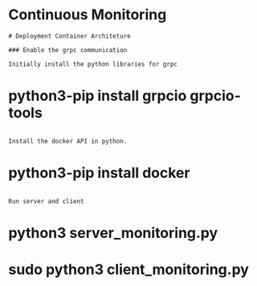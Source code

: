 # Continuous Monitoring
```
# Deployment Container Architeture

### Enable the grpc communication

Initially install the python libraries for grpc 
```
# python3-pip install grpcio grpcio-tools
```

Install the docker API in python.

```
# python3-pip install docker
```

Run server and client

```
# python3 server_monitoring.py
# sudo python3 client_monitoring.py
```
